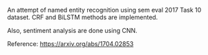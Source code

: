 An attempt of named entity recognition using sem eval 2017 Task 10 dataset. CRF and BiLSTM methods are implemented. 

Also, sentiment analysis are done using CNN. 


Reference: https://arxiv.org/abs/1704.02853
